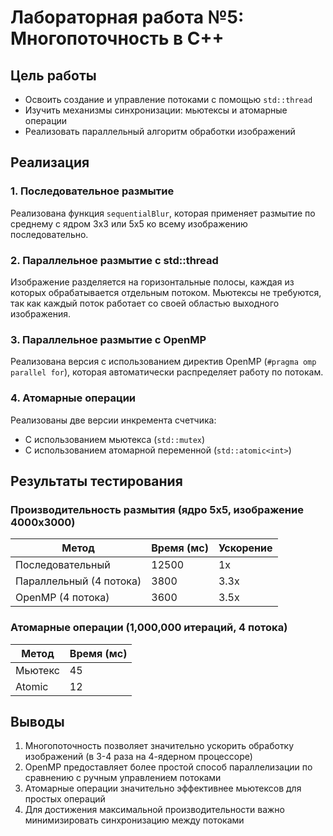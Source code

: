 # Лабораторная работа №5: Многопоточность в C++

## Цель работы
- Освоить создание и управление потоками с помощью `std::thread`
- Изучить механизмы синхронизации: мьютексы и атомарные операции
- Реализовать параллельный алгоритм обработки изображений

## Реализация

### 1. Последовательное размытие
Реализована функция `sequentialBlur`, которая применяет размытие по среднему с ядром 3x3 или 5x5 ко всему изображению последовательно.

### 2. Параллельное размытие с std::thread
Изображение разделяется на горизонтальные полосы, каждая из которых обрабатывается отдельным потоком. Мьютексы не требуются, так как каждый поток работает со своей областью выходного изображения.

### 3. Параллельное размытие с OpenMP
Реализована версия с использованием директив OpenMP (`#pragma omp parallel for`), которая автоматически распределяет работу по потокам.

### 4. Атомарные операции
Реализованы две версии инкремента счетчика:
- С использованием мьютекса (`std::mutex`)
- С использованием атомарной переменной (`std::atomic<int>`)

## Результаты тестирования

### Производительность размытия (ядро 5x5, изображение 4000x3000)

| Метод               | Время (мс)| Ускорение |
|---------------------|-----------|-----------|
| Последовательный    | 12500     | 1x        |
| Параллельный (4 потока) | 3800  | 3.3x      |
| OpenMP (4 потока)   | 3600      | 3.5x      |

### Атомарные операции (1,000,000 итераций, 4 потока)

| Метод      |Время (мс) |
|------------|-----------|
| Мьютекс    | 45        |
| Atomic     | 12        |

## Выводы
1. Многопоточность позволяет значительно ускорить обработку изображений (в 3-4 раза на 4-ядерном процессоре)
2. OpenMP предоставляет более простой способ параллелизации по сравнению с ручным управлением потоками
3. Атомарные операции значительно эффективнее мьютексов для простых операций
4. Для достижения максимальной производительности важно минимизировать синхронизацию между потоками
